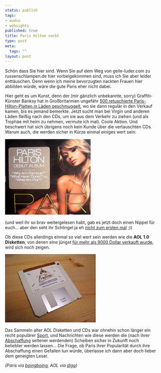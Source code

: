 ```yaml
--- 
status: publish
tags: 
- audio
- websights
published: true
title: Paris Hilton nackt
type: post
meta: 
  tags: ""
layout: post
---
```

Schön dass Sie hier sind. Wenn Sie auf dem Weg von geile-luder.com zu russenschlampen.de hier vorbeigekommen sind, muss ich Sie aber leider enttäuschen. Denn wenn ich meine bevorzugten nackten Frauen hier abbilden würde, wäre die gute Paris eher nicht dabei.

Hier geht es um Kunst, denn der (mir gänzlich unbekannte, sorry) Graffiti-Künster Banksy hat in Großbritannien ungefähr <a href="http://news.bbc.co.uk/2/hi/entertainment/5310416.stm">500 retuschierte Paris-Hilton-Platten in Läden geschmuggelt</a>, wo sie dann regulär in den Verkauf kamen, bis es jemand bemerkte. Jetzt sucht man bei Virgin und anderen Läden fleißig nach den CDs, um sie aus dem Verkehr zu ziehen (und als Trophäe mit heim zu nehmen, vermute ich mal). Coole Aktion. Und beschwert hat sich übrigens noch kein Kunde über die vertauschten CDs. Warum auch, die werden sicher in Kürze einmal einiges wert sein:

<img id="image664" src="/media/wp/2006/09/banksyparis.jpg" alt="Paris Hilton Banksy CD" class="centered" />

(und weil ihr so brav weitergelesen habt, gab es jetzt doch einen Nippel für euch... aber den seht ihr Schlingel ja eh <a href="http://en.wikipedia.org/wiki/1_Night_in_Paris">nicht zum ersten mal</a> ;))

Ob diese CDs allerdings einmal so viel wert sein werden wie die <strong>AOL 1.0 Disketten</strong>, von denen eine jüngst <a href="http://www.glossynews.com/aol/article-1302.php">für mehr als 9000 Dollar verkauft wurde</a>, wird sich noch zeigen.

<img id="image666" src="/media/wp/2006/09/aol1disk.jpg" alt="AOL 1.0 Disk, für über 9000 Dollar auf Ebay verkauft" class="centered" />

Das Sammeln alter AOL Disketten und CDs war ohnehin schon länger ein recht populärer <a href="http://en.wikipedia.org/wiki/AOL_disk_collecting">Sport</a>, und Nachrichten wie diese werden die (nach ihrer <a href="http://www.usatoday.com/money/industries/technology/2006-08-02-aol-qa_x.htm">Abschaffung</a> seltener werdenden) Scheiben sicher in Zukunft noch beliebter werden lassen... Die Frage, ob Paris ihrer Popularität durch ihre Abschaffung einen Gefallen tun würde, überlasse ich dann aber doch lieber dem geneigten Leser.

<em>(Paris via <a href="http://www.boingboing.net/2006/09/03/banksy_shopdrops_500.html">boingboing</a>, AOL via <a href="http://digg.com/tech_news/eBay_User_Pays_9_214_for_AOL_1_0_Startup_Disc">digg</a>)</em>
